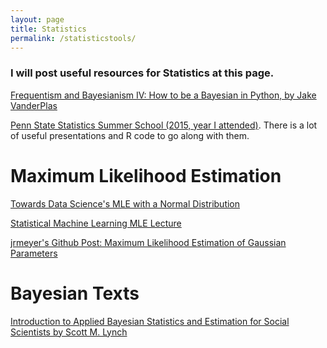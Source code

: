 ```yaml
---
layout: page
title: Statistics
permalink: /statisticstools/
---
```



### I will post useful resources for Statistics at this page.


[Frequentism and Bayesianism IV: How to be a Bayesian in Python, by Jake VanderPlas](http://jakevdp.github.io/blog/2014/06/14/frequentism-and-bayesianism-4-bayesian-in-python/)

[Penn State Statistics Summer School (2015, year I attended)](http://astrostatistics.psu.edu/su15/). There is a lot of useful presentations and R code to go along with them. 

# Maximum Likelihood Estimation
[Towards Data Science's MLE with a Normal Distribution](https://towardsdatascience.com/maximum-likelihood-estimation-explained-normal-distribution-6207b322e47f)

[Statistical Machine Learning MLE Lecture](http://www.gatsby.ucl.ac.uk/~porbanz/teaching/W4400S14/W4400S14_01May14.pdf)

[jrmeyer's Github Post: Maximum Likelihood Estimation of Gaussian Parameters](http://jrmeyer.github.io/machinelearning/2017/08/18/mle.html)

# Bayesian Texts
[Introduction to Applied Bayesian
Statistics and Estimation for
Social Scientists by Scott M. Lynch](http://citeseerx.ist.psu.edu/viewdoc/download?doi=10.1.1.177.857&rep=rep1&type=pdf)